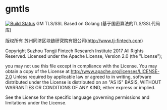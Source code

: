 # gmtls
[![Build Status](https://www.travis-ci.org/tjfoc/gmtls.svg?branch=master)](https://www.travis-ci.org/tjfoc/gmtls)
GM TLS/SSL Based on Golang (基于国密算法的TLS/SSL代码库)


版权所有 苏州同济区块链研究院有限公司(http://www.tj-fintech.com)

Copyright Suzhou Tongji Fintech Research Institute 2017 All Rights Reserved.
Licensed under the Apache License, Version 2.0 (the "License");

you may not use this file except in compliance with the License.
You may obtain a copy of the License at
     http://www.apache.org/licenses/LICENSE-2.0
Unless required by applicable law or agreed to in writing, software distributed under the License is distributed on an "AS IS" BASIS, WITHOUT WARRANTIES OR CONDITIONS OF ANY KIND, either express or implied.

See the License for the specific language governing permissions and limitations under the License.

